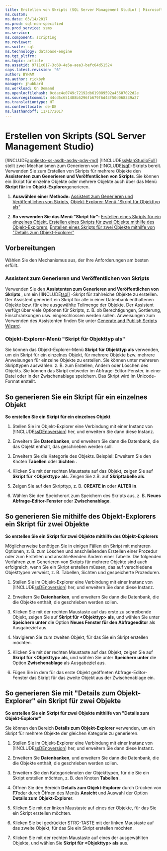 ```yaml
---
title: Erstellen von Skripts (SQL Server Management Studio) | Microsoft-Dokumentation
ms.custom: 
ms.date: 03/14/2017
ms.prod: sql-non-specified
ms.prod_service: ssms
ms.service: 
ms.component: scripting
ms.reviewer: 
ms.suite: sql
ms.technology: database-engine
ms.tgt_pltfrm: 
ms.topic: article
ms.assetid: 9711c617-3c68-4e5a-aea3-befc64d51524
caps.latest.revision: "6"
author: BYHAM
ms.author: rickbyh
manager: jhubbard
ms.workload: On Demand
ms.openlocfilehash: 0cdac4e0749c72192db619089592a45607022d2e
ms.sourcegitcommit: 44cd5c651488b5296fb679f6d43f50d068339a27
ms.translationtype: HT
ms.contentlocale: de-DE
ms.lasthandoff: 11/17/2017
---
```

# <a name="generate-scripts-sql-server-management-studio"></a>Erstellen von Skripts (SQL Server Management Studio)
[!INCLUDE[appliesto-ss-asdb-asdw-pdw-md](../../includes/appliesto-ss-asdb-asdw-pdw-md.md)] [!INCLUDE[ssManStudioFull](../../includes/ssmanstudiofull-md.md)] stellt zwei Mechanismen zum Generieren von [!INCLUDE[tsql](../../includes/tsql-md.md)]-Skripts bereit. Verwenden Sie zum Erstellen von Skripts für mehrere Objekte den **Assistenten zum Generieren und Veröffentlichen von Skripts**. Sie können ein Skript für einzelne Objekte oder mehrere Objekte auch über das Menü **Skript für** im **Objekt-Explorer**generieren.  
  
1.  **Auswählen einer Methode:**  [Assistent zum Generieren und Veröffentlichen von Skripts](#GenPubScriptWiz), [Objekt-Explorer-Menü "Skript für Objekttyp als"](#OEScriptAsMenu)  
  
2.  **So verwenden Sie das Menü "Skript für":**  [Erstellen eines Skripts für ein einzelnes Objekt](#ScriptSingleObject), [Erstellen eines Skripts für zwei Objekte mithilfe des Objekt-Explorers](#ScriptTwoObjectsOE), [Erstellen eines Skripts für zwei Objekte mithilfe von "Details zum Objekt-Explorer"](#ScriptTwoObjectsOED)  
  
## <a name="before-you-begin"></a>Vorbereitungen  
 Wählen Sie den Mechanismus aus, der Ihre Anforderungen am besten erfüllt.  
  
###  <a name="GenPubScriptWiz"></a> Assistent zum Generieren und Veröffentlichen von Skripts  
 Verwenden Sie den **Assistenten zum Generieren und Veröffentlichen von Skripts** , um ein [!INCLUDE[tsql](../../includes/tsql-md.md)] -Skript für zahlreiche Objekte zu erstellen. Der Assistent generiert ein Skript für alle in einer Datenbank enthaltenen Objekte bzw. für eine ausgewählte Teilmenge der Objekte. Der Assistent verfügt über viele Optionen für Skripts, z. B. ob Berechtigungen, Sortierung, Einschränkungen usw. eingeschlossen werden sollen. Anweisungen zum Verwenden des Assistenten finden Sie unter [Generate and Publish Scripts Wizard](../../relational-databases/scripting/generate-and-publish-scripts-wizard.md).  
  
###  <a name="OEScriptAsMenu"></a> Objekt-Explorer-Menü "Skript für Objekttyp als"  
 Sie können das Objekt-Explorer-Menü **Skript für Objekttyp als** verwenden, um ein Skript für ein einzelnes Objekt, für mehrere Objekte bzw. mehrere Anweisungen für einzelne Objekte zu erstellen. Sie können unter mehreren Skripttypen auswählen: z. B. zum Erstellen, Ändern oder Löschen des Objekts. Sie können das Skript entweder im Abfrage-Editor-Fenster, in einer Datei oder in der Zwischenablage speichern. Das Skript wird im Unicode-Format erstellt.  
  
##  <a name="ScriptSingleObject"></a> So generieren Sie ein Skript für ein einzelnes Objekt  
 **So erstellen Sie ein Skript für ein einzelnes Objekt**  
  
1.  Stellen Sie im Objekt-Explorer eine Verbindung mit einer Instanz von [!INCLUDE[ssDEnoversion](../../includes/ssdenoversion-md.md)] her, und erweitern Sie dann diese Instanz.  
  
2.  Erweitern Sie **Datenbanken**, und erweitern Sie dann die Datenbank, die das Objekt enthält, das geschrieben werden soll.  
  
3.  Erweitern Sie die Kategorie des Objekts. Beispiel: Erweitern Sie den Knoten **Tabellen** oder **Sichten** .  
  
4.  Klicken Sie mit der rechten Maustaste auf das Objekt, zeigen Sie auf **Skript für \<Objekttyp> als**. Zeigen Sie z.B. auf **Skripttabelle als**.  
  
5.  Zeigen Sie auf den Skripttyp, z. B. **CREATE in** oder **ALTER in**.  
  
6.  Wählen Sie den Speicherort zum Speichern des Skripts aus, z. B. **Neues Abfrage-Editor-Fenster** oder **Zwischenablage**.  
  
##  <a name="ScriptTwoObjectsOE"></a> So generieren Sie mithilfe des Objekt-Explorers ein Skript für zwei Objekte  
 **So erstellen Sie ein Skript für zwei Objekte mithilfe des Objekt-Explorers**  
  
 Möglicherweise benötigen Sie in einigen Fällen ein Skript mit mehreren Optionen, z. B. zum Löschen und anschließenden Erstellen einer Prozedur oder zum Erstellen und anschließenden Ändern einer Tabelle. Die folgenden Verfahren zum Generieren von Skripts für mehrere Objekte sind auch erfolgreich, wenn Sie ein Skript erstellen müssen, das auf verschiedene Objekttypen verweist, z. B. Tabellen, Sichten und gespeicherte Prozeduren.  
  
1.  Stellen Sie im Objekt-Explorer eine Verbindung mit einer Instanz von [!INCLUDE[ssDEnoversion](../../includes/ssdenoversion-md.md)] her, und erweitern Sie dann diese Instanz.  
  
2.  Erweitern Sie **Datenbanken**, und erweitern Sie dann die Datenbank, die die Objekte enthält, die geschrieben werden sollen.  
  
3.  Klicken Sie mit der rechten Maustaste auf das erste zu schreibende Objekt, zeigen Sie auf **Skript für \<Objekttyp> als**, und wählen Sie unter **Speichern unter** die Option **Neues Fenster für den Abfrageeditor** als Ausgabeziel aus.  
  
4.  Navigieren Sie zum zweiten Objekt, für das Sie ein Skript erstellen möchten.  
  
5.  Klicken Sie mit der rechten Maustaste auf das Objekt, zeigen Sie auf **Skript für \<Objekttyp> als**, und wählen Sie unter **Speichern unter** die Option **Zwischenablage** als Ausgabeziel aus.  
  
6.  Fügen Sie in dem für das erste Objekt geöffneten Abfrage-Editor-Fenster das Skript für das zweite Objekt aus der Zwischenablage ein.  
  
##  <a name="ScriptTwoObjectsOED"></a> So generieren Sie mit "Details zum Objekt-Explorer" ein Skript für zwei Objekte  
 **So erstellen Sie ein Skript für zwei Objekte mithilfe von "Details zum Objekt-Explorer"**  
  
 Sie können den Bereich **Details zum Objekt-Explorer** verwenden, um ein Skript für mehrere Objekte der gleichen Kategorie zu generieren.  
  
1.  Stellen Sie im Objekt-Explorer eine Verbindung mit einer Instanz von [!INCLUDE[ssDEnoversion](../../includes/ssdenoversion-md.md)] her, und erweitern Sie dann diese Instanz.  
  
2.  Erweitern Sie **Datenbanken**, und erweitern Sie dann die Datenbank, die die Objekte enthält, die geschrieben werden sollen.  
  
3.  Erweitern Sie den Kategorieknoten der Objekttypen, für die Sie ein Skript erstellen möchten, z. B. den Knoten **Tabellen** .  
  
4.  Öffnen Sie den Bereich **Details zum Objekt-Explorer** durch Drücken von **F7**oder durch Öffnen des Menüs **Ansicht** und Auswahl der Option **Details zum Objekt-Explorer**.  
  
5.  Klicken Sie mit der linken Maustaste auf eines der Objekte, für das Sie ein Skript erstellen möchten.  
  
6.  Klicken Sie bei gedrückter STRG-TASTE mit der linken Maustaste auf das zweite Objekt, für das Sie ein Skript erstellen möchten.  
  
7.  Klicken Sie mit der rechten Maustaste auf eines der ausgewählten Objekte, und wählen Sie **Skript für \<Objekttyp> als** aus.  
  
  
